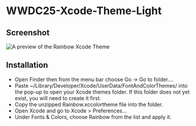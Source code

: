 # WWDC25-Xcode-Theme-Light

## Screenshot

![A preview of the Rainbow Xcode Theme]([https://github.com/dm-katsubo/WWDC25-Xcode-Theme-Light/blob/main/Preview.png])

## Installation
- Open Finder then from the menu bar choose Go -> Go to folder.... 
- Paste ~/Library/Developer/Xcode/UserData/FontAndColorThemes/ into the pop-up to open your Xcode themes folder. If this folder does not yet exist, you will need to create it first.
- Copy the unzipped Rainbow.xccolortheme file into the folder.
- Open Xcode and go to Xcode > Preferences...
- Under Fonts & Colors, choose Rainbow from the list and apply it.
